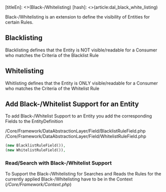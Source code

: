 [titleEn]: <>(Black-/Whitelisting)
[hash]: <>(article:dal_black_white_listing)

Black-/Whitelisting is an extension to define the visibility of Entities for certain Rules.

## Blacklisting

Blacklisting defines that the Entity is NOT visible/readable for a Consumer who matches the Criteria of the Blacklist Rule


## Whitelisting

Whitlisting defines that the Entity is ONLY visible/readable for a Consumer who matches the Criteria of the Whitelist Rule

## Add Black-/Whitelist Support for an Entity

To add Black-/Whitelist Support to an Entity you add the corresponding Fields to the EntityDefinition 

/Core/Framework/DataAbstractionLayer/Field/BlacklistRuleField.php
/Core/Framework/DataAbstractionLayer/Field/WhitelistRuleField.php
```php
(new BlacklistRuleField()),
(new WhitelistRuleField()),
```

### Read/Search with Black-/Whitelist Support

To Support the Black-/Whitelisting for Searches and Reads the Rules for the currently applied Black-/Whitelisting have to be in the Context (_/Core/Framework/Context.php_)   
